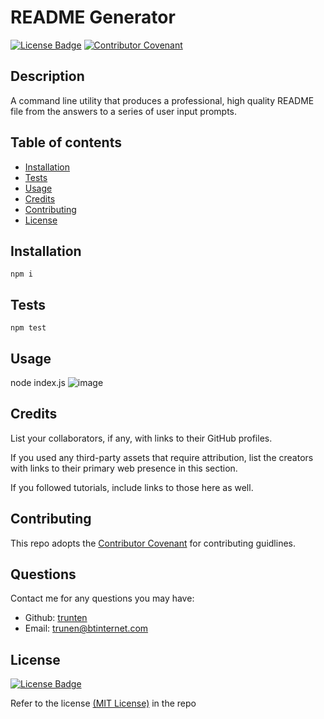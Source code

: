 # README Generator

[![License Badge](https://img.shields.io/badge/License-MIT-green.svg)](https://choosealicense.com/licenses/mit/)
[![Contributor Covenant](https://img.shields.io/badge/Contributor%20Covenant-2.1-4baaaa.svg)](https://www.contributor-covenant.org/version/2/1/code_of_conduct/)

## Description
A command line utility that produces a professional, high quality README file from the answers to a series of user input prompts.

## Table of contents
- [Installation](#installation)
- [Tests](#tests)
- [Usage](#usage)
- [Credits](#credits)
- [Contributing](#contributing)
- [License](#license)

## Installation
```npm i```

## Tests
```npm test```

## Usage
node index.js
![image](./assets/images/app-screenshot.png)

## Credits
List your collaborators, if any, with links to their GitHub profiles.

If you used any third-party assets that require attribution, list the creators with links to their primary web presence in this section.

If you followed tutorials, include links to those here as well.

## Contributing
This repo adopts the [Contributor Covenant](https://www.contributor-covenant.org/version/2/1/code_of_conduct/) for contributing guidlines.

## Questions
Contact me for any questions you may have:
- Github: [trunten](https://github.com/trunten)
- Email: trunen@btinternet.com

## License
[![License Badge](https://img.shields.io/badge/License-MIT-green.svg)](https://choosealicense.com/licenses/mit/)

Refer to the license [(MIT License)](https://choosealicense.com/licenses/mit/) in the repo